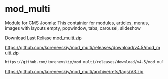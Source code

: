 # mod_multi
Module for CMS Joomla: This containier for modules, articles, menus, images with layouts empty, popwindow, tabs, carousel, slideshow

Download Last Reliase [mod_multi.zip](https://github.com/korenevskiy/mod_multi/zipball/master)

https://github.com/korenevskiy/mod_multi/releases/download/v4.5/mod_multi.zip
```HTML
https://github.com/korenevskiy/mod_multi/releases/download/v4.5/mod_multi.zip
```

https://github.com/korenevskiy/mod_multi/archive/refs/tags/V3.zip
